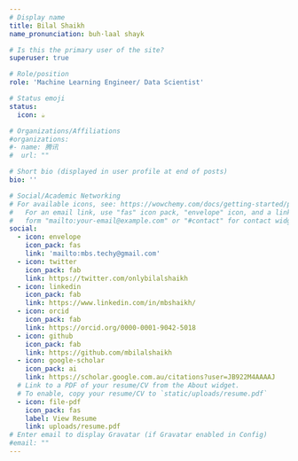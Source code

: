 ```yaml
---
# Display name
title: Bilal Shaikh
name_pronunciation: buh·laal shayk

# Is this the primary user of the site?
superuser: true

# Role/position
role: 'Machine Learning Engineer/ Data Scientist'

# Status emoji
status:
  icon: ☕️

# Organizations/Affiliations
#organizations:
#- name: 腾讯
#  url: ""

# Short bio (displayed in user profile at end of posts)
bio: ''

# Social/Academic Networking
# For available icons, see: https://wowchemy.com/docs/getting-started/page-builder/#icons
#   For an email link, use "fas" icon pack, "envelope" icon, and a link in the
#   form "mailto:your-email@example.com" or "#contact" for contact widget.
social:
  - icon: envelope
    icon_pack: fas
    link: 'mailto:mbs.techy@gmail.com'
  - icon: twitter
    icon_pack: fab
    link: https://twitter.com/onlybilalshaikh
  - icon: linkedin
    icon_pack: fab
    link: https://www.linkedin.com/in/mbshaikh/
  - icon: orcid
    icon_pack: fab
    link: https://orcid.org/0000-0001-9042-5018
  - icon: github
    icon_pack: fab
    link: https://github.com/mbilalshaikh
  - icon: google-scholar
    icon_pack: ai
    link: https://scholar.google.com.au/citations?user=JB922M4AAAAJ
  # Link to a PDF of your resume/CV from the About widget.
  # To enable, copy your resume/CV to `static/uploads/resume.pdf`
  - icon: file-pdf
    icon_pack: fas
    label: View Resume
    link: uploads/resume.pdf
# Enter email to display Gravatar (if Gravatar enabled in Config)
#email: ""
---
```

